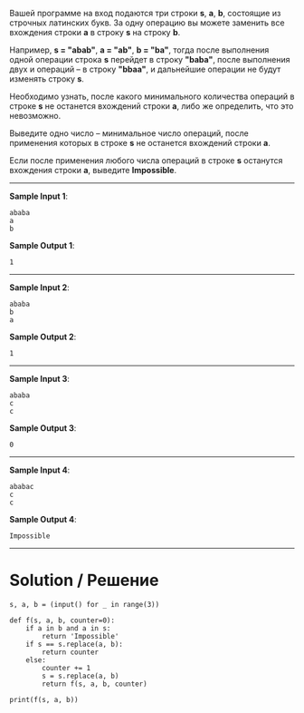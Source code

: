 Вашей программе на вход подаются три строки **s**, **a**, **b**, состоящие из строчных латинских букв.
За одну операцию вы можете заменить все вхождения строки **a** в строку **s** на строку **b**.

Например, **s = "abab"**, **a = "ab"**, **b = "ba"**, тогда после выполнения одной операции строка **s** перейдет в строку **"baba"**, после выполнения двух и операций – в строку **"bbaa"**, и дальнейшие операции не будут изменять строку **s﻿**.

Необходимо узнать, после какого минимального количества операций в строке **s** не останется вхождений строки **a**, либо же определить, что это невозможно.

Выведите одно число – минимальное число операций, после применения которых в строке **s** не останется вхождений строки **a**.

Если после применения любого числа операций в строке **s** останутся вхождения строки **a**, выведите **Impossible**.

---

**Sample Input 1**:

```
ababa
a
b
```

**Sample Output 1**:

`1`

---

**Sample Input 2**:

```
ababa
b
a
```

**Sample Output 2**:

`1`

---

**Sample Input 3**:

```
ababa
c
c
```

**Sample Output 3**:

`0`

---

**Sample Input 4**:

```
ababac
c
c
```

**Sample Output 4**:

`Impossible`

---

# Solution / Решение

```
s, a, b = (input() for _ in range(3))

def f(s, a, b, counter=0):
    if a in b and a in s:
        return 'Impossible'
    if s == s.replace(a, b): 
        return counter
    else:
        counter += 1
        s = s.replace(a, b)
        return f(s, a, b, counter)

print(f(s, a, b))
```
